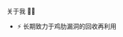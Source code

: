 
关于我 🐱‍👤
- ⚡ 长期致力于鸡肋漏洞的回收再利用
<!--
**Am-ev/Am-ev** is a ✨ _special_ ✨ repository because its `README.md` (this file) appears on your GitHub profile.

Here are some ideas to get you started:
关于我 🐱‍👤
- 🔭 
- 🌱 I’m currently learning ...
- 👯 I’m looking to collaborate on ...
- 🤔 I’m looking for help with ...
- 💬 Ask me about ...
- 📫 How to reach me: ...
- 😄 Pronouns: ...
- ⚡ 长期致力于鸡肋漏洞的回收再利用
-->
